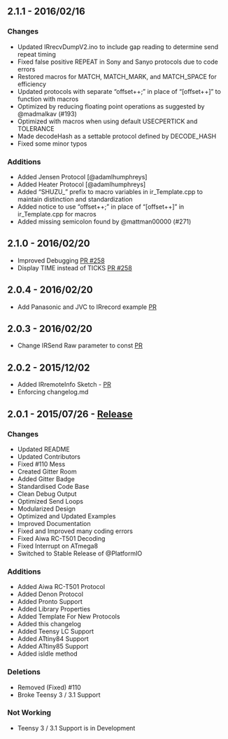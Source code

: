 
## 2.1.1 - 2016/02/16
### Changes
- Updated IRrecvDumpV2.ino to include gap reading to determine send repeat timing
- Fixed false positive REPEAT in Sony and Sanyo protocols due to code errors
- Restored macros for MATCH, MATCH_MARK, and MATCH_SPACE for efficiency
- Updated protocols with separate “offset++;” in place of “[offset++]” to function with macros
- Optimized by reducing floating point operations as suggested by @madmalkav (#193)
- Optimized with macros when using default USECPERTICK and TOLERANCE
- Made decodeHash as a settable protocol defined by DECODE_HASH
- Fixed some minor typos
### Additions
- Added Jensen Protocol [@adamlhumphreys]
- Added Heater Protocol [@adamlhumphreys]
- Added “SHUZU_” prefix to macro variables in ir_Template.cpp to maintain distinction and standardization
- Added notice to use “offset++;” in place of “[offset++]” in ir_Template.cpp for macros
- Added missing semicolon found by @mattman00000 (#271)

## 2.1.0 - 2016/02/20
- Improved Debugging [PR #258](https://github.com/z3t0/Arduino-IRremote/pull/258)
- Display TIME instead of TICKS [PR #258](https://github.com/z3t0/Arduino-IRremote/pull/258)

## 2.0.4 - 2016/02/20
- Add Panasonic and JVC to IRrecord example [PR](https://github.com/z3t0/Arduino-IRremote/pull/54)

## 2.0.3 - 2016/02/20
- Change IRSend Raw parameter to const [PR](https://github.com/z3t0/Arduino-IRremote/pull/227)

## 2.0.2 - 2015/12/02
- Added IRremoteInfo Sketch - [PR](https://github.com/z3t0/Arduino-IRremote/pull/241)
- Enforcing changelog.md

## 2.0.1 - 2015/07/26 - [Release](https://github.com/shirriff/Arduino-IRremote/releases/tag/BETA)
### Changes
- Updated README
- Updated Contributors 
- Fixed #110 Mess
- Created Gitter Room
- Added Gitter Badge
- Standardised Code Base
- Clean Debug Output
- Optimized Send Loops
- Modularized Design
- Optimized and Updated Examples
- Improved Documentation
- Fixed and Improved many coding errors
- Fixed Aiwa RC-T501 Decoding
- Fixed Interrupt on ATmega8
- Switched to Stable Release of @PlatformIO

### Additions
- Added Aiwa RC-T501 Protocol
- Added Denon Protocol
- Added Pronto Support
- Added Library Properties
- Added Template For New Protocols 
- Added this changelog
- Added Teensy LC Support
- Added ATtiny84 Support
- Added ATtiny85 Support
- Added isIdle method

### Deletions
- Removed (Fixed) #110
- Broke Teensy 3 / 3.1 Support 

### Not Working
- Teensy 3 / 3.1 Support is in Development
